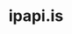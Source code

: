 ---
git: https://github.com/ipapi-is
logohandle: ipapiis
sort: ipapiis
title: ipapi.is
website: https://ipapi.is/
---